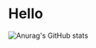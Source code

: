 <h1>Hello</h1>

![Anurag's GitHub stats](https://github-readme-stats.vercel.app/api?username=kimguny&show_icons=true&theme=synthwave)
